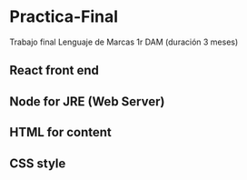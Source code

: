 # Practica-Final
Trabajo final Lenguaje de Marcas 1r DAM (duración 3 meses)

## React front end
## Node for JRE (Web Server)
## HTML for content
## CSS style